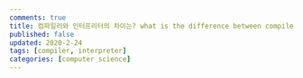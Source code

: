 ```yaml
---
comments: true
title: 컴파일러와 인터프리터의 차이는? what is the difference between compilers and interpreters?
published: false
updated: 2020-2-24
tags: [compiler, interpreter]
categories: [computer science]
---
```




